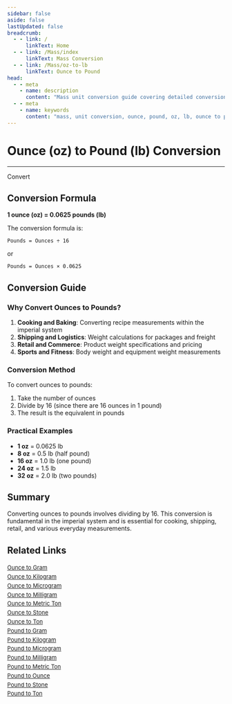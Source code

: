 ```yaml
---
sidebar: false
aside: false
lastUpdated: false
breadcrumb:
  - - link: /
      linkText: Home
  - - link: /Mass/index
      linkText: Mass Conversion
  - - link: /Mass/oz-to-lb
      linkText: Ounce to Pound
head:
  - - meta
    - name: description
      content: "Mass unit conversion guide covering detailed conversion formulas and explanations from ounce (oz) to pound (lb)."
  - - meta
    - name: keywords
      content: "mass, unit conversion, ounce, pound, oz, lb, ounce to pound, mass conversion guide"
---
```

# Ounce (oz) to Pound (lb) Conversion
---
<script setup>
import { onMounted, reactive, inject, ref } from 'vue'
import { NButton, NForm, NFormItem, NInput, NInputNumber, NSelect, NCard, useMessage,NGrid ,NGi } from 'naive-ui'
import { defineClientComponent } from 'vitepress'
import { Mass } from '../files';

const convert = inject('convert')

const form = reactive({
  number: null,
  result: '',
})

const convertHandler = () => {
  if (form.number !== null && !isNaN(form.number)) {
    const convertedValue = parseFloat(form.number) / 16
    form.result = `${form.number}oz = ${convertedValue.toFixed(6)}lb`
  } else {
    form.result = 'Please enter a valid number.'
  }
}
</script>

<n-form size="large" :model="form">
  <n-form-item label="Ounce (oz)">
    <n-input-number v-model:value="form.number" placeholder="Enter ounces" style="width: 100%" />
  </n-form-item>
  <n-form-item>
    <n-button type="info" @click="convertHandler" block>Convert</n-button>
  </n-form-item>
  <n-form-item>
    <n-input v-model:value="form.result" readonly placeholder="Conversion result" />
  </n-form-item>
</n-form>

## Conversion Formula

**1 ounce (oz) = 0.0625 pounds (lb)**

The conversion formula is:
```
Pounds = Ounces ÷ 16
```
or
```
Pounds = Ounces × 0.0625
```

## Conversion Guide

### Why Convert Ounces to Pounds?

1. **Cooking and Baking**: Converting recipe measurements within the imperial system
2. **Shipping and Logistics**: Weight calculations for packages and freight
3. **Retail and Commerce**: Product weight specifications and pricing
4. **Sports and Fitness**: Body weight and equipment weight measurements

### Conversion Method

To convert ounces to pounds:
1. Take the number of ounces
2. Divide by 16 (since there are 16 ounces in 1 pound)
3. The result is the equivalent in pounds

### Practical Examples

- **1 oz** = 0.0625 lb
- **8 oz** = 0.5 lb (half pound)
- **16 oz** = 1.0 lb (one pound)
- **24 oz** = 1.5 lb
- **32 oz** = 2.0 lb (two pounds)

## Summary

Converting ounces to pounds involves dividing by 16. This conversion is fundamental in the imperial system and is essential for cooking, shipping, retail, and various everyday measurements.

## Related Links

<n-grid :cols="2" :x-gap="12" :y-gap="8">
  <n-gi>
    <n-card title="Other Ounce Conversions" size="small">
      <template #header-extra>
        <span style="font-size: 12px; color: #666;">oz conversions</span>
      </template>
      <div style="font-size: 13px; line-height: 1.6;">
        <div><a href="/Mass/oz-to-g">Ounce to Gram</a></div>
        <div><a href="/Mass/oz-to-kg">Ounce to Kilogram</a></div>
        <div><a href="/Mass/oz-to-mcg">Ounce to Microgram</a></div>
        <div><a href="/Mass/oz-to-mg">Ounce to Milligram</a></div>
        <div><a href="/Mass/oz-to-mt">Ounce to Metric Ton</a></div>
        <div><a href="/Mass/oz-to-st">Ounce to Stone</a></div>
        <div><a href="/Mass/oz-to-t">Ounce to Ton</a></div>
      </div>
    </n-card>
  </n-gi>
  <n-gi>
    <n-card title="Pound Conversions" size="small">
      <template #header-extra>
        <span style="font-size: 12px; color: #666;">lb conversions</span>
      </template>
      <div style="font-size: 13px; line-height: 1.6;">
        <div><a href="/Mass/lb-to-g">Pound to Gram</a></div>
        <div><a href="/Mass/lb-to-kg">Pound to Kilogram</a></div>
        <div><a href="/Mass/lb-to-mcg">Pound to Microgram</a></div>
        <div><a href="/Mass/lb-to-mg">Pound to Milligram</a></div>
        <div><a href="/Mass/lb-to-mt">Pound to Metric Ton</a></div>
        <div><a href="/Mass/lb-to-oz">Pound to Ounce</a></div>
        <div><a href="/Mass/lb-to-st">Pound to Stone</a></div>
        <div><a href="/Mass/lb-to-t">Pound to Ton</a></div>
      </div>
    </n-card>
  </n-gi>
</n-grid>